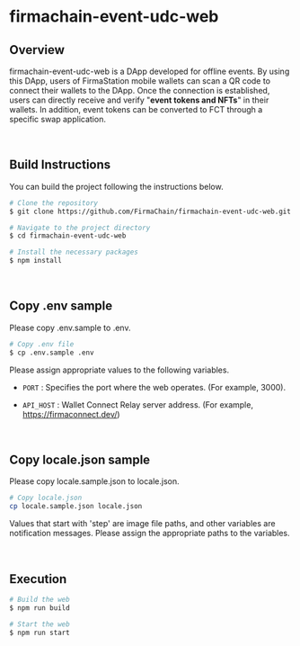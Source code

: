 # **firmachain-event-udc-web**

## **Overview**
firmachain-event-udc-web is a DApp developed for offline events. By using this DApp, users of FirmaStation mobile wallets can scan a QR code to connect their wallets to the DApp. Once the connection is established, users can directly receive and verify "__event tokens and NFTs__" in their wallets. In addition, event tokens can be converted to FCT through a specific swap application.

<br/>

## **Build Instructions**
You can build the project following the instructions below.
```bash
# Clone the repository
$ git clone https://github.com/FirmaChain/firmachain-event-udc-web.git

# Navigate to the project directory
$ cd firmachain-event-udc-web

# Install the necessary packages
$ npm install
```

<br/>

## **Copy .env sample**
Please copy .env.sample to .env.
```bash
# Copy .env file
$ cp .env.sample .env
```

Please assign appropriate values to the following variables.

- `PORT` : Specifies the port where the web operates. (For example, 3000).

- `API_HOST` : Wallet Connect Relay server address. (For example, https://firmaconnect.dev/)

<br/>

## **Copy locale.json sample**
Please copy locale.sample.json to locale.json.
```bash
# Copy locale.json
cp locale.sample.json locale.json
```

Values that start with 'step' are image file paths, and other variables are notification messages. Please assign the appropriate paths to the variables.

<br/>

## **Execution**
```bash
# Build the web
$ npm run build

# Start the web
$ npm run start
```
